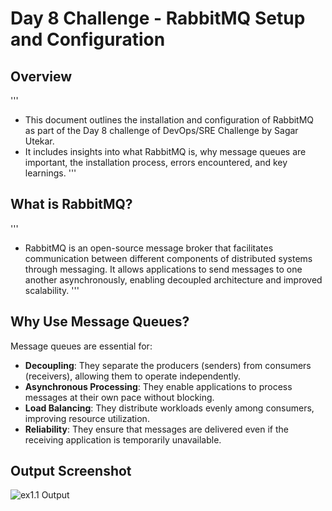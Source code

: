 # Day 8 Challenge - RabbitMQ Setup and Configuration

## Overview
'''
- This document outlines the installation and configuration of RabbitMQ as part of the Day 8 challenge of DevOps/SRE Challenge by Sagar Utekar.
- It includes insights into what RabbitMQ is, why message queues are important, the installation process, errors encountered, and key learnings.
'''

## What is RabbitMQ?
'''
- RabbitMQ is an open-source message broker that facilitates communication between different components of distributed systems through messaging. It allows applications to send messages to one another asynchronously, enabling decoupled architecture and improved scalability.
'''

## Why Use Message Queues?
Message queues are essential for:
- **Decoupling**: They separate the producers (senders) from consumers (receivers), allowing them to operate independently.
- **Asynchronous Processing**: They enable applications to process messages at their own pace without blocking.
- **Load Balancing**: They distribute workloads evenly among consumers, improving resource utilization.
- **Reliability**: They ensure that messages are delivered even if the receiving application is temporarily unavailable.  
 
## Output Screenshot 

![ex1.1 Output](?raw=true)
